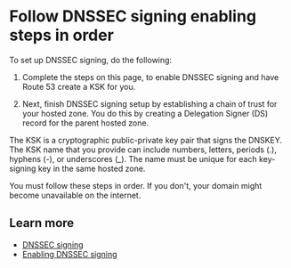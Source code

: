 # Follow DNSSEC signing enabling steps in order<a name="dnssec-signing-enable-steps"></a>

To set up DNSSEC signing, do the following:

1. Complete the steps on this page, to enable DNSSEC signing and have Route 53 create a KSK for you\. 

1. Next, finish DNSSEC signing setup by establishing a chain of trust for your hosted zone\. You do this by creating a Delegation Signer \(DS\) record for the parent hosted zone\. 

The KSK is a cryptographic public\-private key pair that signs the DNSKEY\. The KSK name that you provide can include numbers, letters, periods \(\.\), hyphens \(\-\), or underscores \(\_\)\. The name must be unique for each key\-signing key in the same hosted zone\.

You must follow these steps in order\. If you don't, your domain might become unavailable on the internet\.

## Learn more<a name="dnssec-signing-enable-steps-learn-more"></a>
+ [DNSSEC signing](https://docs.aws.amazon.com/Route53/latest/DeveloperGuide/dnssec-signing.html)
+ [ Enabling DNSSEC signing](https://docs.aws.amazon.com/Route53/latest/DeveloperGuide/dns-configuring-dnssec-enable-signing.html)